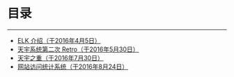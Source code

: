 # 目录

---

* [ELK 介绍（于2016年4月5日）](./t1)
* [天宇系统第二次 Retro（于2016年5月30日）](./t2)
* [天宇之重（于2016年7月30日）](./t3)
* [网站访问统计系统（于2016年8月24日）](./t4)
